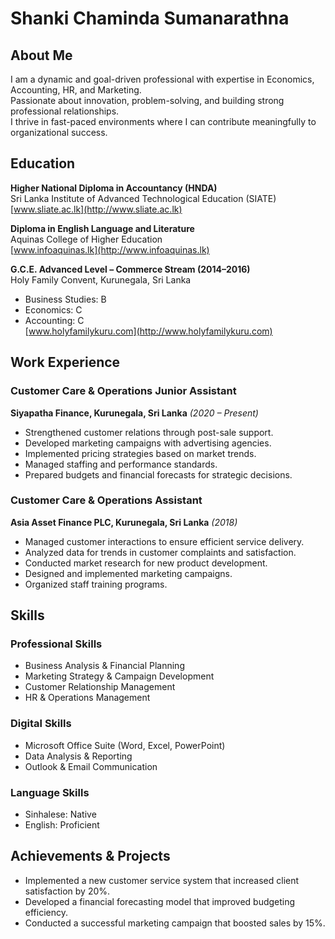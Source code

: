 # Shanki Chaminda Sumanarathna
## About Me

I am a dynamic and goal-driven professional with expertise in Economics, Accounting, HR, and Marketing.  
Passionate about innovation, problem-solving, and building strong professional relationships.  
I thrive in fast-paced environments where I can contribute meaningfully to organizational success.

## Education

**Higher National Diploma in Accountancy (HNDA)**  
Sri Lanka Institute of Advanced Technological Education (SIATE)  
[www.sliate.ac.lk](http://www.sliate.ac.lk)

**Diploma in English Language and Literature**  
Aquinas College of Higher Education  
[www.infoaquinas.lk](http://www.infoaquinas.lk)

**G.C.E. Advanced Level – Commerce Stream (2014–2016)**  
Holy Family Convent, Kurunegala, Sri Lanka  
- Business Studies: B  
- Economics: C  
- Accounting: C  
[www.holyfamilykuru.com](http://www.holyfamilykuru.com)



## Work Experience

### Customer Care & Operations Junior Assistant  
**Siyapatha Finance, Kurunegala, Sri Lanka** *(2020 – Present)*  
- Strengthened customer relations through post-sale support.  
- Developed marketing campaigns with advertising agencies.  
- Implemented pricing strategies based on market trends.  
- Managed staffing and performance standards.  
- Prepared budgets and financial forecasts for strategic decisions.  

### Customer Care & Operations Assistant  
**Asia Asset Finance PLC, Kurunegala, Sri Lanka** *(2018)*  
- Managed customer interactions to ensure efficient service delivery.  
- Analyzed data for trends in customer complaints and satisfaction.  
- Conducted market research for new product development.  
- Designed and implemented marketing campaigns.  
- Organized staff training programs.  



## Skills

### Professional Skills
- Business Analysis & Financial Planning  
- Marketing Strategy & Campaign Development  
- Customer Relationship Management  
- HR & Operations Management  

### Digital Skills
- Microsoft Office Suite (Word, Excel, PowerPoint)  
- Data Analysis & Reporting  
- Outlook & Email Communication  

### Language Skills
- Sinhalese: Native  
- English: Proficient  



## Achievements & Projects

- Implemented a new customer service system that increased client satisfaction by 20%.  
- Developed a financial forecasting model that improved budgeting efficiency.  
- Conducted a successful marketing campaign that boosted sales by 15%.  



